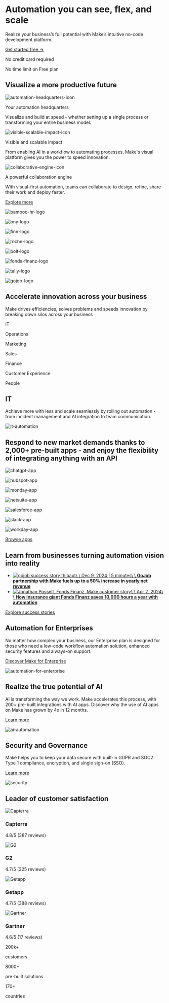 # Automation you can see, flex, and scale

Realize your business’s full potential with Make’s intuitive no-code development platform.

[Get started free →](https://www.make.com/en/register)

No credit card required

No time limit on Free plan

## Visualize a more productive future

![automation-headquarters-icon](https://www.make.com/_next/image?url=https%3A%2F%2Fimages.ctfassets.net%2Fun655fb9wln6%2F3xq9x0aFpIV6SQEMTnobtI%2F8464b6562d04060b860c22f504e163c9%2FIcon_1.png&w=128&q=75)

Your automation headquarters

Visualize and build at speed - whether setting up a single process or transforming your entire business model.

![visible-scalable-impact-icon](https://www.make.com/_next/image?url=https%3A%2F%2Fimages.ctfassets.net%2Fun655fb9wln6%2F65pBLvX4xkjLpc31xjdXDd%2F92f7d636afe3136756a5b7fcce3bd16c%2FIcon_2.png&w=128&q=75)

Visible and scalable impact

From enabling AI in a workflow to automating processes, Make's visual platform gives you the power to speed innovation.

![collaborative-engine-icon](https://www.make.com/_next/image?url=https%3A%2F%2Fimages.ctfassets.net%2Fun655fb9wln6%2F6JHoHtMUB3ghDX0nxlXvft%2F0abda2d6283c404676270da5da4eff6b%2FIcon_3.png&w=128&q=75)

A powerful collaboration engine

With visual-first automation, teams can collaborate to design, refine, share their work and deploy faster.

[Explore more](https://www.make.com/en/product)

![bamboo-hr-logo](https://www.make.com/_next/image?url=https%3A%2F%2Fimages.ctfassets.net%2Fun655fb9wln6%2F0AJVJCmFCOOv3yP3kKvtP%2F0a39de9bdd8eca18afdd6cf50eca1d36%2FBamboo_HR_logo.png&w=1200&q=75)

![bny-logo](https://www.make.com/_next/image?url=https%3A%2F%2Fimages.ctfassets.net%2Fun655fb9wln6%2F6rfX75bR4kozSxBv7Gxs0W%2F37b0bd08bae0d42e06b9ceef32c8bd9b%2FBNY_logo.png&w=1080&q=75)

![finn-logo](https://www.make.com/_next/image?url=https%3A%2F%2Fimages.ctfassets.net%2Fun655fb9wln6%2F6ncgV1ibDEwPg0aDlYIBHD%2Facf414c2a589d0892c92384a6ff7d92d%2FFinn_logo.png&w=750&q=75)

![roche-logo](https://www.make.com/_next/image?url=https%3A%2F%2Fimages.ctfassets.net%2Fun655fb9wln6%2F5HwB91pRSAo02Dbi2yDVQl%2F4f37394d6f4b9b23c5e47140caa52ade%2FRoche_logo.png&w=1080&q=75)

![bolt-logo](https://www.make.com/_next/image?url=https%3A%2F%2Fimages.ctfassets.net%2Fun655fb9wln6%2F6WYRQRPkbmBatc3rRk9dR9%2F8d380427cf8002dc049c18e107912bf7%2FBolt_logo.png&w=750&q=75)

![fonds-finanz-logo](https://www.make.com/_next/image?url=https%3A%2F%2Fimages.ctfassets.net%2Fun655fb9wln6%2F6Qb3Ns9ojQT8ph5CS4gZlk%2F802491ecf59a6789a6638908341d0ce0%2Ffonds-finanz.png&w=640&q=75)

![tally-logo](https://www.make.com/_next/image?url=https%3A%2F%2Fimages.ctfassets.net%2Fun655fb9wln6%2F48Guyb5eSV0pRVcdWbEtgD%2Fee15ba2f5a98d13db60fc5b85ea69d36%2Ftally.png&w=640&q=75)

![gojob-logo](https://www.make.com/_next/image?url=https%3A%2F%2Fimages.ctfassets.net%2Fun655fb9wln6%2F51MbEYOBSG7aa08ZtMIGKa%2Ffa16471901097b7c5af604506d07f73f%2Fgojob.png&w=640&q=75)

## Accelerate innovation across your business

Make drives efficiencies, solves problems and speeds innovation by breaking down silos across your business

IT

Operations

Marketing

Sales

Finance

Customer Experience

People

## IT

Achieve more with less and scale seamlessly by rolling out automation - from incident management and AI integration to team communication.

![it-automation](https://www.make.com/_next/image?url=https%3A%2F%2Fimages.ctfassets.net%2Fun655fb9wln6%2F3bqyuQ9DSp3SOrS5SnZLOa%2F86d67c56e813d1e0dc45be0222b24257%2FIT.png&w=1920&q=75)

## Respond to new market demands thanks to 2,000+ pre-built apps - and enjoy the flexibility of integrating anything with an API

![chatgpt-app](https://www.make.com/_next/image?url=https%3A%2F%2Fimages.ctfassets.net%2Fun655fb9wln6%2F7ALMxV1nd9fsMyzscm4BtI%2Ff17a2a30c36cb7f60842b366e698c03f%2Fchatgpt.png&w=384&q=75)

![hubspot-app](https://www.make.com/_next/image?url=https%3A%2F%2Fimages.ctfassets.net%2Fun655fb9wln6%2F4UQqvXyZO4Zkuc76ZRxUbT%2F903c44ff892e7b96a75417d31d9719e1%2Fhubspot.png&w=384&q=75)

![monday-app](https://www.make.com/_next/image?url=https%3A%2F%2Fimages.ctfassets.net%2Fun655fb9wln6%2F74ZNRloUtSOnaq00YR0KUY%2Fbddcb4b450de0cd93314d38928321982%2Fmonday.png&w=384&q=75)

![netsuite-app](https://www.make.com/_next/image?url=https%3A%2F%2Fimages.ctfassets.net%2Fun655fb9wln6%2F7rUSXMpaTL9eIqdptm29fD%2F90a980efb41f607e19510bcacd2856e7%2Fnetsuite.png&w=384&q=75)

![salesforce-app](https://www.make.com/_next/image?url=https%3A%2F%2Fimages.ctfassets.net%2Fun655fb9wln6%2F2ydXGuk3iL7y72k31wbAnt%2F67ce0c21e1cae0444c2089734f393245%2Fsalesforce.png&w=384&q=75)

![slack-app](https://www.make.com/_next/image?url=https%3A%2F%2Fimages.ctfassets.net%2Fun655fb9wln6%2F5B2zcOkf18UmZc46aYc5Q4%2Fd85f5ad4d2d56c2cc6ff0fcc93b49451%2Fslack.png&w=384&q=75)

![workday-app](https://www.make.com/_next/image?url=https%3A%2F%2Fimages.ctfassets.net%2Fun655fb9wln6%2F13dkdhA6qyqCabcAZLdpnQ%2Ff347834f977dee64df053d414cb86d84%2Fworkday.png&w=384&q=75)

[Browse apps](https://www.make.com/en/integrations)

## Learn from businesses turning automation vision into reality

- [![gojob success story thibaut](https://www.make.com/_next/image?url=https%3A%2F%2Fimages.ctfassets.net%2Fun655fb9wln6%2F1BJuMJyUkJhJfBaOYmkpFh%2F6188975f5fbe872707dc541e4d419419%2FGoJob__1_.png&w=3840&q=75)\\
\\
Dec 9, 2024 \| 5 minutes\\
\\
**GoJob partnership with Make fuels up to a 50% increase in yearly net revenue**](https://www.make.com/en/blog/gojob-increases-yearly-revenue-with-make)
- [![Jonathan Posselt, Fonds Finanz, Make customer story](https://www.make.com/_next/image?url=https%3A%2F%2Fimages.ctfassets.net%2Fun655fb9wln6%2F3up8blEuoUtuMcbXvBa9yp%2Fb18e5bbd7331f7f372c322e049df6872%2FJonathan_Posselt.png&w=3840&q=75)\\
\\
Apr 2, 2024\\
\\
**How insurance giant Fonds Finanz saves 10,000 hours a year with automation**](https://www.make.com/en/blog/customer-fonds-finanz)

[Explore success stories](https://www.make.com/en/success-stories)

## Automation for Enterprises

No matter how complex your business, our Enterprise plan is designed for those who need a low-code workflow automation solution, enhanced security features and always-on support.

[Discover Make for Enterprise](https://www.make.com/en/enterprise)

![automation-for-enterprise](https://www.make.com/_next/image?url=https%3A%2F%2Fimages.ctfassets.net%2Fun655fb9wln6%2F5P2jM8dbXW7qmrrs45Abj1%2F840462c1d71c320d60ebb8c1b2b7eeaa%2F2.png&w=3840&q=75)

## Realize the true potential of AI

AI is transforming the way we work. Make accelerates this process, with 200+ pre-built integrations with AI apps. Discover why the use of AI apps on Make has grown by 4x in 12 months.

[Learn more](https://www.make.com/en/ai-automation)

![ai-automation](https://www.make.com/_next/image?url=https%3A%2F%2Fimages.ctfassets.net%2Fun655fb9wln6%2F6zii7sDfVNFq54etd22DzK%2Fad8a50813dffde8584d269de35c92e36%2Fai.png&w=3840&q=75)

## Security and Governance

Make helps you to keep your data secure with built-in GDPR and SOC2 Type 1 compliance, encryption, and single sign-on (SSO).

[Learn more](https://www.make.com/en/security)

![security](https://www.make.com/_next/image?url=https%3A%2F%2Fimages.ctfassets.net%2Fun655fb9wln6%2F5dpWMeQQhfBjCW6YPA0P4C%2Fb3a8f984e36332f3356d342fc1a68400%2F4.png&w=3840&q=75)

## Leader of customer satisfaction

![Capterra](https://www.make.com/_next/image?url=https%3A%2F%2Fimages.ctfassets.net%2Fun655fb9wln6%2F1ckdNWTPZnyHj74N8HFtuk%2Fabdb2ba7c880340928ba6353309af3d1%2FCapterra_Logo.png&w=384&q=75)

### Capterra

4.8/5 (387 reviews)

![G2](https://www.make.com/_next/image?url=https%3A%2F%2Fimages.ctfassets.net%2Fun655fb9wln6%2F5xQ7zEZTuSvTMPoPW2NVDP%2F61c910d002eef946d847ec7ed816962d%2FG2_Logo.png&w=384&q=75)

### G2

4.7/5 (225 reviews)

![Getapp](https://www.make.com/_next/image?url=https%3A%2F%2Fimages.ctfassets.net%2Fun655fb9wln6%2F4vSNHUap4vozV7R0NGH2Gb%2Fbd998fb201b5543d33d46a9d9c93fba9%2FGet_App_Logo.png&w=384&q=75)

### Getapp

4.7/5 (388 reviews)

![Gartner](https://www.make.com/_next/image?url=https%3A%2F%2Fimages.ctfassets.net%2Fun655fb9wln6%2F3SuBLa21fPIi847WZsDYAt%2F7cc616f6ec7caea5193d848a79d38ff4%2FGartner_Logo.png&w=384&q=75)

### Gartner

4.6/5 (17 reviews)

200k+

customers

8000+

pre-built solutions

170+

countries